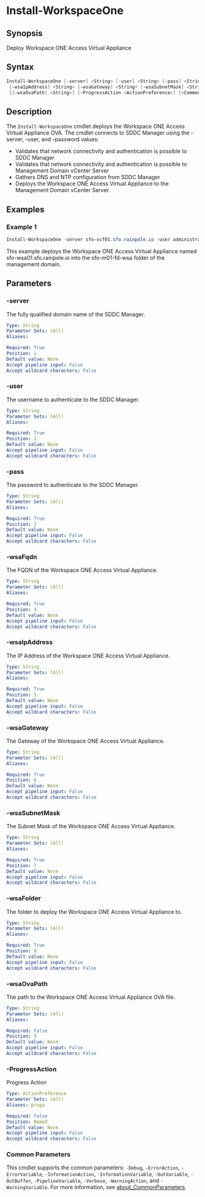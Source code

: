# Install-WorkspaceOne

## Synopsis

Deploy Workspace ONE Access Virtual Appliance

## Syntax

```powershell
Install-WorkspaceOne [-server] <String> [-user] <String> [-pass] <String> [-wsaFqdn] <String>
 [-wsaIpAddress] <String> [-wsaGateway] <String> [-wsaSubnetMask] <String> [-wsaFolder] <String>
 [[-wsaOvaPath] <String>] [-ProgressAction <ActionPreference>] [<CommonParameters>]
```

## Description

The `Install-WorkspaceOne` cmdlet deploys the Workspace ONE Access Virtual Appliance OVA.
The cmdlet connects
to SDDC Manager using the -server, -user, and -password values:

- Validates that network connectivity and authentication is possible to SDDC Manager
- Validates that network connectivity and authentication is possible to Management Domain vCenter Server
- Gathers DNS and NTP configuration from SDDC Manager
- Deploys the Workspace ONE Access Virtual Appliance to the Management Domain vCenter Server.

## Examples

### Example 1

```powershell
Install-WorkspaceOne -server sfo-vcf01.sfo.rainpole.io -user administrator@vsphere.local -pass VMw@re1! -wsaFqdn sfo-wsa01.sfo.rainpole.io -wsaIpAddress 192.168.31.60 -wsaGateway 192.168.31.1 -wsaSubnetMask 255.255.255.0 -wsaOvaPath F:\identity-manager.ova -wsaFolder sfo-m01-fd-wsa
```

This example deploys the Workspace ONE Access Virtual Appliance named sfo-wsa01.sfo.rainpole.io into the sfo-m01-fd-wsa folder of the management domain.

## Parameters

### -server

The fully qualified domain name of the SDDC Manager.

```yaml
Type: String
Parameter Sets: (All)
Aliases:

Required: True
Position: 1
Default value: None
Accept pipeline input: False
Accept wildcard characters: False
```

### -user

The username to authenticate to the SDDC Manager.

```yaml
Type: String
Parameter Sets: (All)
Aliases:

Required: True
Position: 2
Default value: None
Accept pipeline input: False
Accept wildcard characters: False
```

### -pass

The password to authenticate to the SDDC Manager.

```yaml
Type: String
Parameter Sets: (All)
Aliases:

Required: True
Position: 3
Default value: None
Accept pipeline input: False
Accept wildcard characters: False
```

### -wsaFqdn

The FQDN of the Workspace ONE Access Virtual Appliance.

```yaml
Type: String
Parameter Sets: (All)
Aliases:

Required: True
Position: 4
Default value: None
Accept pipeline input: False
Accept wildcard characters: False
```

### -wsaIpAddress

The IP Address of the Workspace ONE Access Virtual Appliance.

```yaml
Type: String
Parameter Sets: (All)
Aliases:

Required: True
Position: 5
Default value: None
Accept pipeline input: False
Accept wildcard characters: False
```

### -wsaGateway

The Gateway of the Workspace ONE Access Virtual Appliance.

```yaml
Type: String
Parameter Sets: (All)
Aliases:

Required: True
Position: 6
Default value: None
Accept pipeline input: False
Accept wildcard characters: False
```

### -wsaSubnetMask

The Subnet Mask of the Workspace ONE Access Virtual Appliance.

```yaml
Type: String
Parameter Sets: (All)
Aliases:

Required: True
Position: 7
Default value: None
Accept pipeline input: False
Accept wildcard characters: False
```

### -wsaFolder

The folder to deploy the Workspace ONE Access Virtual Appliance to.

```yaml
Type: String
Parameter Sets: (All)
Aliases:

Required: True
Position: 8
Default value: None
Accept pipeline input: False
Accept wildcard characters: False
```

### -wsaOvaPath

The path to the Workspace ONE Access Virtual Appliance OVA file.

```yaml
Type: String
Parameter Sets: (All)
Aliases:

Required: False
Position: 9
Default value: None
Accept pipeline input: False
Accept wildcard characters: False
```

### -ProgressAction

Progress Action

```yaml
Type: ActionPreference
Parameter Sets: (All)
Aliases: proga

Required: False
Position: Named
Default value: None
Accept pipeline input: False
Accept wildcard characters: False
```

### Common Parameters

This cmdlet supports the common parameters: `-Debug`, `-ErrorAction`, `-ErrorVariable`, `-InformationAction`, `-InformationVariable`, `-OutVariable`, `-OutBuffer`, `-PipelineVariable`, `-Verbose`, `-WarningAction`, and `-WarningVariable`. For more information, see [about_CommonParameters](http://go.microsoft.com/fwlink/?LinkID=113216).
